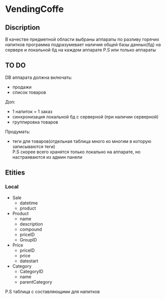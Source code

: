 # VendingCoffe
## Discription
В качестве предметной области выбраны аппараты по разливу горячих напитков 
программа подразумевает наличия общей базы данных(бд) на сервере и локальной бд на каждом аппарате
P.S или только аппараты

## TO DO
DB аппарата должна включать:
- продажи
- список товаров

Доп:
- 1 напиток = 1 заказ
- синхронизация локальной бд с серверной (при наличии серверной)
- группировка товаров

Продумать:
- теги для товаров(отдельная таблица много ко многим в которую записываются теги)  
  P.S скорее всего хранятся только локально на аппарате, но настраиваются из админ панели

## Etities
### Local
- Sale
    - datetime
    - product
- Product
  - name
  - description
  - compound
  - priceID
  - GroupID
- Price
  - priceID
  - price
  - datestart
- Category
  - CategoryID
  - name
  - parentCategory

P.S таблица с составляющими для напитков
